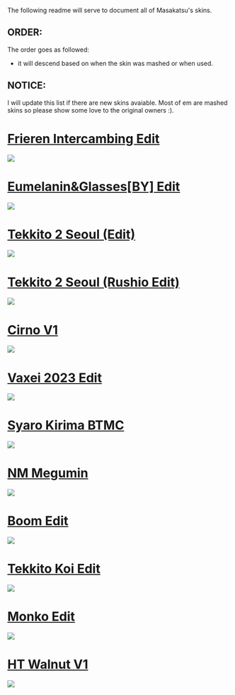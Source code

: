 The following readme will serve to document all of Masakatsu's skins.

## ORDER: 
The order goes as followed: 
- it will descend based on when the skin was mashed or when used.

## NOTICE:
I will update this list if there are new skins avaiable. Most of em are mashed skins so please show some love to the original owners :).

# [Frieren Intercambing Edit](https://cdn.discordapp.com/attachments/749686438341247147/1218856661607780382/Frieren_intercambing_edit.osk?ex=661ba4b9&is=66092fb9&hm=87fc8bbe5a2e9ad506d75bf022af04a2873a8a58a2c6a25a13a6f1f30ebf38e0&)
![](https://cdn.discordapp.com/attachments/749686438341247147/1218856426907373568/screenshot161.jpg?ex=661ba481&is=66092f81&hm=713ad47e1bd9d892b6352cec23d78fd24c2605970b17d974d6e7671088e6a228&)

# [Eumelanin&Glasses[BY] Edit](https://cdn.discordapp.com/attachments/749686438341247147/1219008506519355432/-_EumelaninGlassesBY_Edit-.osk?ex=6609bd24&is=65f74824&hm=6dab760b8717cf0308e8ffcefd5dd8395c9a1ea6457e0114e748f62f41eeb7c4&)
![](https://cdn.discordapp.com/attachments/749686438341247147/1218857578595876904/screenshot163.jpg?ex=66093094&is=65f6bb94&hm=c178be97a45a8e3a7f0c81084c1be21f075f921559217e2be005cf58f060f824&)

# [Tekkito 2 Seoul (Edit)](https://cdn.discordapp.com/attachments/749686438341247147/1171985527013118114/tekkito2_Seoul_Edit.osk?ex=6604c894&is=65f25394&hm=6c4f96197487a7c5ba9c142a7240c126f4b2424e03d315a0088f64aaa7ea9bee&)
![](https://cdn.discordapp.com/attachments/749686438341247147/1171984645106176010/screenshot039.jpg?ex=6604c7c1&is=65f252c1&hm=0d52a0e5d57dbedfd56ae3bd92794a25cb8fb6c3078c9e8d2f9eefac03e851c8&)

# [Tekkito 2 Seoul (Rushio Edit)](https://cdn.discordapp.com/attachments/749686438341247147/1171985527348678738/tekkito2_Seoul_Rushio_Edit.osk?ex=6604c894&is=65f25394&hm=6f387c9cd3b66f60b76d7a7fbcec3dfd1bfd50a0ec64223d559f44c7dfc261c0&)
![](https://cdn.discordapp.com/attachments/749686438341247147/1171984645106176010/screenshot039.jpg?ex=6604c7c1&is=65f252c1&hm=0d52a0e5d57dbedfd56ae3bd92794a25cb8fb6c3078c9e8d2f9eefac03e851c8&)

# [Cirno V1](https://cdn.discordapp.com/attachments/749686438341247147/1190251801614745621/Cirno-V1.0.osk?ex=661917df&is=6606a2df&hm=9aa96775b5c17f0d2a4c7732c71538d10f06f88c8ce3f0dea52e87e2eac01c45&)
![](https://cdn.discordapp.com/attachments/749686438341247147/1190251721922969681/screenshot078.jpg?ex=661917cc&is=6606a2cc&hm=7c5208557e0f2a41f5b67ebd26a456c50bedda85a6d27b172376ebbdd575483b&)

# [Vaxei 2023 Edit](https://cdn.discordapp.com/attachments/749686438341247147/1181353523892473866/Vaxei_2023_Edit.osk?ex=6601f334&is=65ef7e34&hm=0d4a9ee32fdc76a6ea914690c6d31d51e87fe0050521e382d8445eb50cacb4da&)
![](https://cdn.discordapp.com/attachments/749686438341247147/1181353869905756180/screenshot059.jpg?ex=6601f387&is=65ef7e87&hm=c9b6fb8db7523d2c33e2fad6b1acb342b67768e9d73692dc2c3c9316d1507be8&)

# [Syaro Kirima BTMC](https://cdn.discordapp.com/attachments/749686438341247147/1171991015075352677/-_Syaro_Kirima_BTMC_-.osk?ex=6604cdb0&is=65f258b0&hm=a90ad13bb88de0371294b2fe55f0e4d230a1aa47fb269dde044410d119301c84&)
![](https://cdn.discordapp.com/attachments/749686438341247147/1171990973203632198/screenshot042.jpg?ex=6604cda6&is=65f258a6&hm=b7aadbd463182112e43e00e48724c35fd510895e2a5434b17cc5953913bdf563&)

# [NM Megumin](https://cdn.discordapp.com/attachments/749686438341247147/1171995101904519198/NMMegumin.osk?ex=6617467e&is=6604d17e&hm=e35870328f457c2d812bd186dc92b52a0eb80f7a4a9088d4abc1d7542186246f&)
![](https://cdn.discordapp.com/attachments/749686438341247147/1171994977644068905/screenshot044.jpg?ex=66174661&is=6604d161&hm=8dd89b372c46ddaffd0e1b9c0443d41b8b5dd98be7440246f05baaae2fc48d91&)

# [Boom Edit](https://cdn.discordapp.com/attachments/749686438341247147/1171988817222303814/boom_edit.osk?ex=6604cba4&is=65f256a4&hm=e46f99048bb1a22020d0cb954971b2b8a58a39e21b8e2fa26d2a459be9004fb1&)
![](https://cdn.discordapp.com/attachments/749686438341247147/1171987400013135983/screenshot041.jpg?ex=6604ca52&is=65f25552&hm=f522618fee8ed8b54337734cacc5901e6e34f0e6ba99423b4274bb8cbd8195f0&)

# [Tekkito Koi Edit](https://cdn.discordapp.com/attachments/749686438341247147/1171986220591628410/Tekkito_Koi_Edit.osk?ex=6604c939&is=65f25439&hm=27fd439c20b8c7e203aa0ca71f86b9fa165480cf8f8481de796adc49fc612df6&)
![](https://cdn.discordapp.com/attachments/749686438341247147/1171986536972161065/screenshot040.jpg?ex=6604c984&is=65f25484&hm=5e357e97c4cbdebefde436c1be71558cb1bd921a95718ef9412ae1453cfbc05b&)

# [Monko Edit](https://cdn.discordapp.com/attachments/749686438341247147/1172243590542540872/MonkoEdit.osk?ex=6605b8eb&is=65f343eb&hm=3163be263cf723b5347e66786e3e7f705bed665629bfd96ce4e0d0caf3be5db6&)
![](https://cdn.discordapp.com/attachments/749686438341247147/1172243552831541328/screenshot048.jpg?ex=6605b8e2&is=65f343e2&hm=eff8ec733880dea98cd6ab6a27d64f4171cb7ebb307fa63542fbdb0e1b97ac0c&)

# [HT Walnut V1](https://cdn.discordapp.com/attachments/749686438341247147/1172237915519197236/-_HT_Walnut_1.0_clrs.osk?ex=661828a2&is=6605b3a2&hm=5a21e9492a724d488218ead82b011ab026b7b5e776fd58590a59598c1ff524a0&)
![](https://cdn.discordapp.com/attachments/749686438341247147/1172237975535489055/image.png?ex=661828b0&is=6605b3b0&hm=a17dd0f2b331ac9accb26e1f95b47292950ce8e875b1bc97a9bb24ecab86ec1d&)
